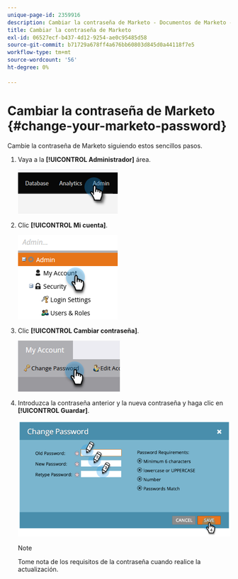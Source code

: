 ```yaml
---
unique-page-id: 2359916
description: Cambiar la contraseña de Marketo - Documentos de Marketo - Documentación del producto
title: Cambiar la contraseña de Marketo
exl-id: 06527ecf-b437-4d12-9254-ae0c95485d58
source-git-commit: b71729a678ff4a676bb60803d845d0a44118f7e5
workflow-type: tm+mt
source-wordcount: '56'
ht-degree: 0%

---
```


# Cambiar la contraseña de Marketo {#change-your-marketo-password}

Cambie la contraseña de Marketo siguiendo estos sencillos pasos.

1. Vaya a la **[!UICONTROL Administrador]** área.

   ![](assets/change-your-marketo-password-1.png)

1. Clic **[!UICONTROL Mi cuenta]**.

   ![](assets/change-your-marketo-password-2.png)

1. Clic **[!UICONTROL Cambiar contraseña]**.

   ![](assets/change-your-marketo-password-3.png)

1. Introduzca la contraseña anterior y la nueva contraseña y haga clic en **[!UICONTROL Guardar]**.

   ![](assets/change-your-marketo-password-4.png)

   >[!NOTE]
   >
   >Tome nota de los requisitos de la contraseña cuando realice la actualización.
